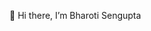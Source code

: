 👋 Hi there, I’m Bharoti Sengupta 
<!---
bharotisengupta/bharotisengupta is a ✨ special ✨ repository because its `README.md` (this file) appears on your GitHub profile.
You can click the Preview link to take a look at your changes.
--->
